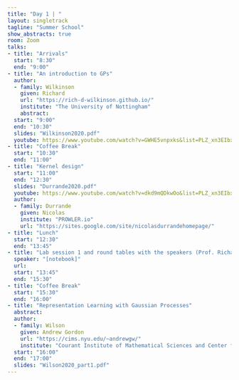 ```yaml
---
title: "Day 1 | "
layout: singletrack
tagline: "Summer School"
show_abstracts: true
room: Zoom 
talks:
- title: "Arrivals"
  start: "8:30"
  end: "9:00"
- title: "An introduction to GPs"
  author:
  - family: Wilkinson
    given: Richard
    url: "https://rich-d-wilkinson.github.io/"
    institute: "The University of Nottingham"   
    abstract:
  start: "9:00"
  end: "10:30"
  slides: "Wilkinson2020.pdf"
  youtube: https://www.youtube.com/watch?v=GWHE5vnpxks&list=PLZ_xn3EIbxZHynuWRdYp4WDtpKm5Xo9Ge
- title: "Coffee Break"
  start: "10:30"
  end: "11:00"
- title: "Kernel design"
  start: "11:00"
  end: "12:30"
  slides: "Durrande2020.pdf"
  youtube: https://www.youtube.com/watch?v=dkd9mQDkwOo&list=PLZ_xn3EIbxZHynuWRdYp4WDtpKm5Xo9Ge
  author:
  - family: Durrande
    given: Nicolas
    institute: "PROWLER.io"
    url: "https://sites.google.com/site/nicolasdurrandehomepage/"
- title: "Lunch"
  start: "12:30"
  end: "13:45"
- title: "Lab session 1 and round tables with the speakers (Prof. Richard Wilkinson and Dr. Nicolas Durrande)"
  speaker: "[notebook]"
  url:
  start: "13:45"
  end: "15:30"
- title: "Coffee Break"
  start: "15:30"
  end: "16:00"
- title: "Representation Learning with Gaussian Processes"
  abstract:
  author:
  - family: Wilson
    given: Andrew Gordon
    url: "https://cims.nyu.edu/~andrewgw/"
    institute: "Courant Institute of Mathematical Sciences and Center for Data Science, New York University"
  start: "16:00"
  end: "17:00"
  slides: "Wilson2020_part1.pdf"
---
```

